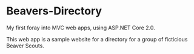 # Beavers-Directory


My first foray into MVC web apps, using ASP.NET Core 2.0.

This web app is a sample website for a directory for a group of ficticious Beaver Scouts.
